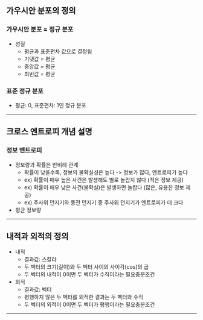 ## 가우시안 분포의 정의
### 가우시안 분포 = 정규 분포
* 성질
  * 평균과 표준편차 값으로 결정됨
  * 기댓값 = 평균
  * 중앙값 = 평균
  * 최빈값 = 평균
### 표준 정규 분포
  * 평균: 0, 표준편차: 1인 정규 분포

***

## 크로스 엔트로피 개념 설명
### 정보 엔트로피
* 정보량과 확률은 반비례 관계
  * 확률이 낮을수록, 정보의 불확실성은 높다 -> 정보가 많다, 엔트로피가 높다
  * ex) 확률이 매우 높은 사건은 발생해도 별로 놀랍지 않다 (적은 정보 제공)
  * ex) 확률이 매우 낮은 사건(불확실)은 발생하면 놀랍다 (많은, 유용한 정보 제공)
  * ex) 주사위 던지기와 동전 던지기 중 주사위 던지기가 엔트로피가 더 크다
* 평균 정보량

***

## 내적과 외적의 정의
* 내적
  * 결과값: 스칼라
  * 두 벡터의 크기(길이)와 두 벡터 사이의 사이각(cos)의 곱
  * 두 벡터의 내적이 0이면 두 벡터가 수직이라는 필요충분조건
* 외적
  * 결과값: 벡터
  * 평행하지 않은 두 벡터를 외적한 결과는 두 벡터와 수직
  * 두 벡터의 외적이 0이면 두 벡터가 평행이라는 필요충분조건
***
